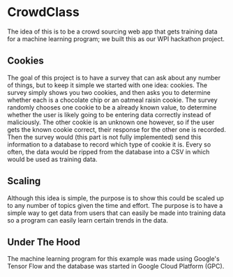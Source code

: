 # CrowdClass
The idea of this is to be a crowd sourcing web app that gets training data for a machine learning program; we built this as our WPI hackathon project.
## Cookies
The goal of this project is to have a survey that can ask about any number of things, but to keep it simple we started with one idea: cookies. The survey simply shows you two cookies, and then asks you to determine whether each is a chocolate chip or an oatmeal raisin cookie. The survey randomly chooses one cookie to be a already known value, to determine whether the user is likely going to be entering data correctly instead of maliciously. The other cookie is an unknown one however, so if the user gets the known cookie correct, their response for the other one is recorded. Then the survey would (this part is not fully implemented) send this information to a database to record which type of cookie it is. Every so often, the data would be ripped from the database into a CSV in which would be used as training data.
## Scaling
Although this idea is simple, the purpose is to show this could be scaled up to any number of topics given the time and effort. The purpose is to have a simple way to get data from users that can easily be made into training data so a program can easily learn certain trends in the data.
## Under The Hood
The machine learning program for this example was made using Google's Tensor Flow and the database was started in Google Cloud Platform (GPC).

